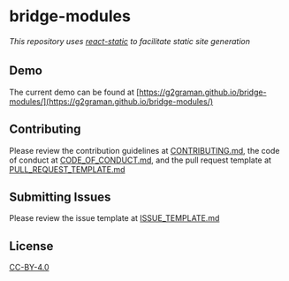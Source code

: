 bridge-modules
========================

###### _This repository uses [react-static](https://github.com/nozzle/react-static) to facilitate static site generation_


## Demo
The current demo can be found at [https://g2graman.github.io/bridge-modules/](https://g2graman.github.io/bridge-modules/)

## Contributing
Please review the contribution guidelines at [CONTRIBUTING.md](.github/CONTRIBUTING.md), the code of conduct at [CODE_OF_CONDUCT.md](.github/CODE_OF_CONDUCT.md), and the pull request template at [PULL_REQUEST_TEMPLATE.md](.github/PULL_REQUEST_TEMPLATE.md)

## Submitting Issues
Please review the issue template at [ISSUE_TEMPLATE.md](.github/ISSUE_TEMPLATE.md)

## License
[CC-BY-4.0](./LICENSE.md)